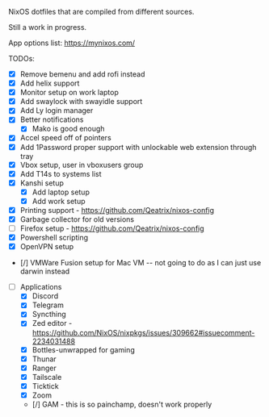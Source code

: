 NixOS dotfiles that are compiled from different sources.

Still a work in progress.

App options list: https://mynixos.com/

TODOs:
- [x] Remove bemenu and add rofi instead
- [x] Add helix support
- [x] Monitor setup on work laptop
- [x] Add swaylock with swayidle support
- [x] Add Ly login manager
- [x] Better notifications
    - [x] Mako is good enough
- [x] Accel speed off of pointers
- [x] Add 1Password proper support with unlockable web extension through tray
- [x] Vbox setup, user in vboxusers group
- [x] Add T14s to systems list
- [x] Kanshi setup
    - [x] Add laptop setup
    - [x] Add work setup
- [x] Printing support - https://github.com/Qeatrix/nixos-config
- [x] Garbage collector for old versions
- [ ] Firefox setup - https://github.com/Qeatrix/nixos-config 
- [x] Powershell scripting
- [x] OpenVPN setup
- [/] VMWare Fusion setup for Mac VM -- not going to do as I can just use darwin instead
- [ ] Applications
    - [x] Discord
    - [x] Telegram
    - [x] Syncthing
    - [x] Zed editor - https://github.com/NixOS/nixpkgs/issues/309662#issuecomment-2234031488
    - [x] Bottles-unwrapped for gaming
    - [x] Thunar
    - [x] Ranger
    - [x] Tailscale
    - [x] Ticktick
    - [x] Zoom
    - [/] GAM - this is so painchamp, doesn't work properly
